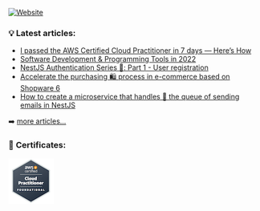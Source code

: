 [![Website](https://img.shields.io/website?label=pietrzakadrian.com&style=for-the-badge&url=https%3A%2F%2Fcodestackr.com)](https://pietrzakadrian.com)

### 💡 **Latest articles**:

<!-- BLOG-POST-LIST:START -->
- [I passed the AWS Certified Cloud Practitioner in 7 days — Here’s How](https://pietrzakadrian.com/blog/i-passed-the-aws-certified-cloud-practitioner-in-7-days-here-is-how)
- [Software Development &amp; Programming Tools in 2022](https://pietrzakadrian.com/blog/software-development-and-programming-tools-in-2022)
- [NestJS Authentication Series 🔐: Part 1 - User registration](https://pietrzakadrian.com/blog/nestjs-authentication-series/user-registration)
- [Accelerate the purchasing 🛍 process in e-commerce based on Shopware 6](https://pietrzakadrian.com/blog/accelerate-the-purchasing-process-in-e-commerce-based-on-shopware-6)
- [How to create a microservice that handles 🎢 the queue of sending emails in NestJS](https://pietrzakadrian.com/blog/how-to-create-a-microservice-that-handles-the-queue-of-sending-emails-in-nestjs)
<!-- BLOG-POST-LIST:END -->

➡️ [more articles...](https://pietrzakadrian.com/blog)

### 🏅 **Certificates**:

[![AWS Certified Cloud Practitioner](./media/aws-certified-cloud-practitioner.png)](https://www.credly.com/badges/aeba96c1-d7f0-4d1d-bf1c-6555f1001746/embedded)